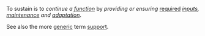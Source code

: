To sustain is to *continue a [function](https://github.com/gcassel/Modular-Organization-Terminology/blob/master/terms/function.md)* by *providing or ensuring* [required](https://github.com/gcassel/Modular-Organization-Terminology/blob/master/terms/require.md) *[inputs](https://github.com/gcassel/Modular-Organization-Terminology/blob/master/terms/input.md), [maintenance](https://github.com/gcassel/Modular-Organization-Terminology/blob/master/terms/maintain.md) and [adaptation](https://github.com/gcassel/Modular-Organization-Terminology/blob/master/terms/adapt.md)*.

See also the more [generic](https://github.com/gcassel/Modular-Organization-Terminology/blob/master/terms/generic.md) term [support](https://github.com/gcassel/Modular-Organization-Terminology/blob/master/terms/support.md).

